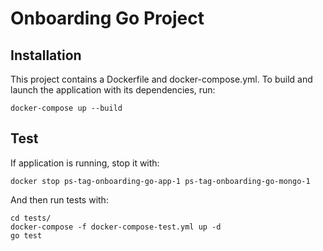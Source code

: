# Onboarding Go Project

## Installation

This project contains a Dockerfile and docker-compose.yml. To build and launch the application with its dependencies,
run:

``` 
docker-compose up --build
```

## Test

If application is running, stop it with:

```
docker stop ps-tag-onboarding-go-app-1 ps-tag-onboarding-go-mongo-1
```

And then run tests with:

```
cd tests/
docker-compose -f docker-compose-test.yml up -d
go test
```